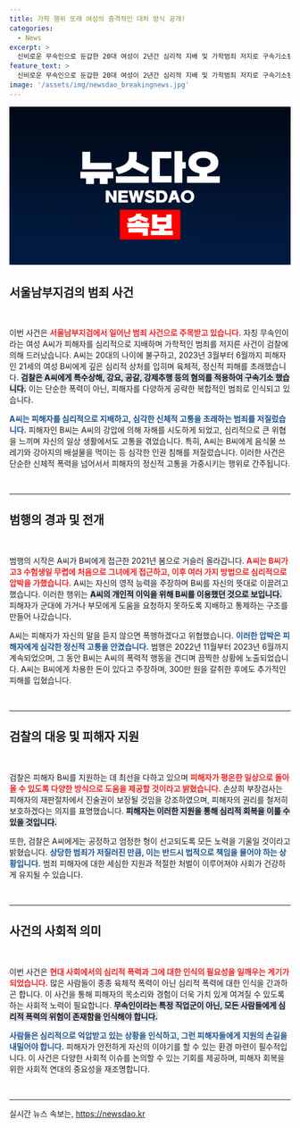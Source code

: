 ```yaml
---
title: 가학 행위 또래 여성의 충격적인 대처 방식 공개!
categories:
  - News
excerpt: >
  신비로운 무속인으로 둔갑한 20대 여성이 2년간 심리적 지배 및 가학범죄 저지로 구속기소됐다. 피해자에게 흉기로 자해를 강요하고, 300만 원을 갈취한 혐의가 밝혀지며 법의 심판을 받게 된다.
feature_text: >
  신비로운 무속인으로 둔갑한 20대 여성이 2년간 심리적 지배 및 가학범죄 저지로 구속기소됐다. 피해자에게 흉기로 자해를 강요하고, 300만 원을 갈취한 혐의가 밝혀지며 법의 심판을 받게 된다.
image: '/assets/img/newsdao_breakingnews.jpg'
---
```


<p><img src="/assets/img/newsdao_breakingnews.jpg" alt="firstkoreanews 속보" /></p>

<h2 data-ke-size="size26">서울남부지검의 범죄 사건</h2>

<p data-ke-size="size16">&nbsp;</p>

<p>이번 사건은 <b><span style="color: #ee2323;">서울남부지검에서 일어난 범죄 사건으로 주목받고 있습니다.</span></b> 자칭 무속인이라는 여성 A씨가 피해자를 심리적으로 지배하며 가학적인 범죄를 저지른 사건이 검찰에 의해 드러났습니다. A씨는 20대의 나이에 불구하고, 2023년 3월부터 6월까지 피해자인 21세의 여성 B씨에게 깊은 심리적 상처를 입히며 육체적, 정신적 피해를 초래했습니다. <b><span style="background-color: #21538527;">검찰은 A씨에게 특수상해, 강요, 공갈, 강제추행 등의 혐의를 적용하여 구속기소 했습니다.</span></b> 이는 단순한 폭력이 아닌, 피해자를 다양하게 공략한 복합적인 범죄로 인식되고 있습니다.</p>

<p><b><span style="color: #1a5490;">A씨는 피해자를 심리적으로 지배하고, 심각한 신체적 고통을 초래하는 범죄를 저질렀습니다.</span></b> 피해자인 B씨는 A씨의 강압에 의해 자해를 시도하게 되었고, 심리적으로 큰 위협을 느끼며 자신의 일상 생활에서도 고통을 겪었습니다. 특히, A씨는 B씨에게 음식물 쓰레기와 강아지의 배설물을 먹이는 등 심각한 인권 침해를 저질렀습니다. 이러한 사건은 단순한 신체적 폭력을 넘어서서 피해자의 정신적 고통을 가중시키는 행위로 간주됩니다.</p>

<p data-ke-size="size16">&nbsp;</p>

<hr />

<h2 data-ke-size="size26">범행의 경과 및 전개</h2>

<p data-ke-size="size16">&nbsp;</p>

<p>범행의 시작은 A씨가 B씨에게 접근한 2021년 봄으로 거슬러 올라갑니다. <b><span style="color: #ee2323;">A씨는 B씨가 고3 수험생일 무렵에 처음으로 그녀에게 접근하고, 이후 여러 가지 방법으로 심리적으로 압박을 가했습니다.</span></b> A씨는 자신의 영적 능력을 주장하며 B씨를 자신의 뜻대로 이끌려고 했습니다. 이러한 행위는 <b><span style="background-color: #21538527;">A씨의 개인적 이익을 위해 B씨를 이용했던 것으로 보입니다.</span></b> 피해자가 군대에 가거나 부모에게 도움을 요청하지 못하도록 지배하고 통제하는 구조를 만들어 나갔습니다.</p>

<p>A씨는 피해자가 자신의 말을 듣지 않으면 폭행하겠다고 위협했습니다. <b><span style="color: #1a5490;">이러한 압박은 피해자에게 심각한 정신적 고통을 안겼습니다.</span></b> 범행은 2022년 11월부터 2023년 6월까지 계속되었으며, 그 동안 B씨는 A씨의 폭력적 행동을 견디며 끔찍한 상황에 노출되었습니다. A씨는 B씨에게 차용한 돈이 있다고 주장하며, 300만 원을 갈취한 후에도 추가적인 피해를 입혔습니다.</p>

<p data-ke-size="size16">&nbsp;</p>

<hr />

<h2 data-ke-size="size26">검찰의 대응 및 피해자 지원</h2>

<p data-ke-size="size16">&nbsp;</p>

<p>검찰은 피해자 B씨를 지원하는 데 최선을 다하고 있으며 <b><span style="color: #ee2323;">피해자가 평온한 일상으로 돌아올 수 있도록 다양한 방식으로 도움을 제공할 것이라고 밝혔습니다.</span></b> 손상희 부장검사는 피해자의 재판절차에서 진술권이 보장될 것임을 강조하였으며, 피해자의 권리를 철저히 보호하겠다는 의지를 표명했습니다. <b><span style="background-color: #21538527;">피해자는 이러한 지원을 통해 심리적 회복을 이룰 수 있을 것입니다.</span></b></p>

<p>또한, 검찰은 A씨에게는 공정하고 엄정한 형이 선고되도록 모든 노력을 기울일 것이라고 밝혔습니다. <b><span style="color: #1a5490;">상당한 범죄가 저질러진 만큼, 이는 반드시 법적으로 책임을 물어야 하는 상황입니다.</span></b> 범죄 피해자에 대한 세심한 지원과 적절한 처벌이 이루어져야 사회가 건강하게 유지될 수 있습니다. </p>

<p data-ke-size="size16">&nbsp;</p>

<hr />

<h2 data-ke-size="size26">사건의 사회적 의미</h2>

<p data-ke-size="size16">&nbsp;</p>

<p>이번 사건은 <b><span style="color: #ee2323;">현대 사회에서의 심리적 폭력과 그에 대한 인식의 필요성을 일깨우는 계기가 되었습니다.</span></b> 많은 사람들이 종종 육체적 폭력이 아닌 심리적 폭력에 대한 인식을 간과하곤 합니다. 이 사건을 통해 피해자의 목소리와 경험이 더욱 가치 있게 여겨질 수 있도록 하는 사회적 노력이 필요합니다. <b><span style="background-color: #21538527;">무속인이라는 특정 직업군이 아닌, 모든 사람들에게 심리적 폭력의 위험이 존재함을 인식해야 합니다.</span></b></p>

<p><b><span style="color: #1a5490;">사람들은 심리적으로 억압받고 있는 상황을 인식하고, 그런 피해자들에게 지원의 손길을 내밀어야 합니다.</span></b> 피해자가 안전하게 자신의 이야기를 할 수 있는 환경 마련이 필수적입니다. 이 사건은 다양한 사회적 이슈를 논의할 수 있는 기회를 제공하며, 피해자 회복을 위한 사회적 연대의 중요성을 재조명합니다. </p>

<p data-ke-size="size16">&nbsp;</p>

<hr />
실시간 뉴스 속보는, <a href="https://newsdao.kr" rel="dofollow">https://newsdao.kr</a>



